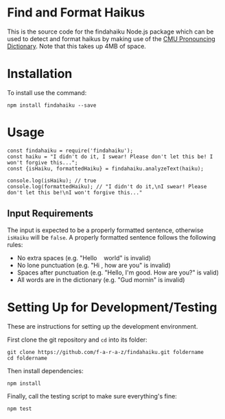 # Find and Format Haikus
This is the source code for the findahaiku Node.js package which can be used to detect and format haikus by making use of the [CMU Pronouncing Dictionary](https://en.wikipedia.org/wiki/CMU_Pronouncing_Dictionary). Note that this takes up 4MB of space.

# Installation
To install use the command:

    npm install findahaiku --save

# Usage
````
const findahaiku = require('findahaiku');
const haiku = "I didn't do it, I swear! Please don't let this be! I won't forgive this...";
const {isHaiku, formattedHaiku} = findahaiku.analyzeText(haiku);

console.log(isHaiku); // true
console.log(formattedHaiku); // "I didn't do it,\nI swear! Please don't let this be!\nI won't forgive this..."
````

## Input Requirements
The input is expected to be a properly formatted sentence, otherwise `isHaiku` will be `false`. A properly formatted sentence follows the following rules:
- No extra spaces (e.g. "Hello&nbsp;&nbsp;&nbsp;&nbsp;world" is invalid)
- No lone punctuation (e.g. "Hi , how are you" is invalid)
- Spaces after punctuation (e.g. "Hello, I'm good. How are you?" is valid)
- All words are in the dictionary (e.g. "Gud mornin" is invalid)

# Setting Up for Development/Testing
These are instructions for setting up the development environment.

First clone the git repository and `cd` into its folder:

    git clone https://github.com/f-a-r-a-z/findahaiku.git foldername
    cd foldername

Then install dependencies:

    npm install

Finally, call the testing script to make sure everything's fine:

    npm test
